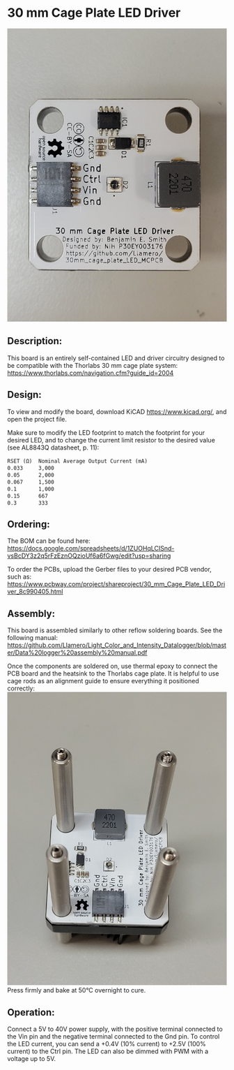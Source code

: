# 30 mm Cage Plate LED Driver
![Top view of LED driver](https://github.com/Llamero/30mm_cage_plate_LED_MCPCB/blob/main/Images/Top.jpg)
## Description:
This board is an entirely self-contained LED and driver circuitry designed to be compatible with the Thorlabs 30 mm cage plate system: https://www.thorlabs.com/navigation.cfm?guide_id=2004

## Design:
To view and modify the board, download KiCAD https://www.kicad.org/, and open the project file.

Make sure to modify the LED footprint to match the footprint for your desired LED, and to change the current limit resistor to the desired value (see AL8843Q datasheet, p. 11):
```
RSET (Ω)  Nominal Average Output Current (mA)
0.033     3,000
0.05      2,000
0.067     1,500
0.1       1,000
0.15      667
0.3       333
```
## Ordering:
The BOM can be found here: https://docs.google.com/spreadsheets/d/1ZUOHqLCISnd-vsBcDY3z2q5rFzEznOQzioUf6a6fGwg/edit?usp=sharing

To order the PCBs, upload the Gerber files to your desired PCB vendor, such as: https://www.pcbway.com/project/shareproject/30_mm_Cage_Plate_LED_Driver_8c990405.html

## Assembly:
This board is assembled similarly to other reflow soldering boards. See the following manual: https://github.com/Llamero/Light_Color_and_Intensity_Datalogger/blob/master/Data%20logger%20assembly%20manual.pdf

Once the components are soldered on, use thermal epoxy to connect the PCB board and the heatsink to the Thorlabs cage plate. It is helpful to use cage rods as an alignment guide to ensure everything it positioned correctly:
![LED driver with cage rods](https://github.com/Llamero/30mm_cage_plate_LED_MCPCB/blob/main/Images/Top%20with%20rods.jpg)
Press firmly and bake at 50°C overnight to cure.

## Operation:
Connect a 5V to 40V power supply, with the positive terminal connected to the Vin pin and the negative terminal connected to the Gnd pin. To control the LED current, you can send a +0.4V (10% current) to +2.5V (100% current) to the Ctrl pin. The LED can also be dimmed with PWM with a voltage up to 5V.
